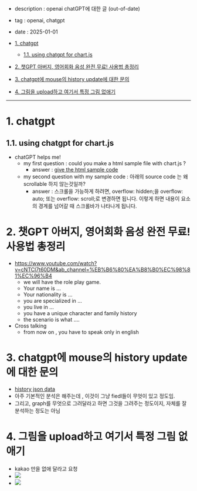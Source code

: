- description : openai chatGPT에 대한 글 (out-of-date)
- tag : openai, chatgpt
- date : 2025-01-01

- [1. chatgpt](#1-chatgpt)
  - [1.1. using chatgpt for chart.js](#11-using-chatgpt-for-chartjs)
- [2. 챗GPT 아버지, 영어회화 음성 완전 무료! 사용법 총정리](#2-챗gpt-아버지-영어회화-음성-완전-무료-사용법-총정리)
- [3. chatgpt에 mouse의 history update에 대한 문의](#3-chatgpt에-mouse의-history-update에-대한-문의)
- [4. 그림을 upload하고 여기서 특정 그림 없애기](#4-그림을-upload하고-여기서-특정-그림-없애기)


---------------------

# 1. chatgpt
## 1.1. using chatgpt for chart.js
- chatGPT helps me!
  - my first question : could you make a html sample file with chart.js ?
    - answer : [give the html sample code](data/chart.js.1.html)
  - my second question with my sample code : 아래의 source code 는 왜 scrollable  하지 않는것일까?
    - answer : 스크롤을 가능하게 하려면, overflow: hidden;을 overflow: auto; 또는 overflow: scroll;로 변경하면 됩니다. 이렇게 하면 내용이 요소의 경계를 넘어갈 때 스크롤바가 나타나게 됩니다.

# 2. 챗GPT 아버지, 영어회화 음성 완전 무료! 사용법 총정리 
- https://www.youtube.com/watch?v=cNTCl7t60DM&ab_channel=%EB%B6%80%EA%B8%B0%EC%98%81%EC%96%B4
  - we will have the role play game.
  - Your name is ...
  - Your nationality is ...
  - you are specialized in ...
  - you live in ...
  - you have a unique character and family history
  - the scenario is what ....
- Cross talking
  - from now on , you have to speak only in english

# 3. chatgpt에 mouse의 history update에 대한 문의
- [history json data](data/history-update.json)
- 아주 기본적인 분석은 해주는데 , 이것이 그냥 fiedl들이 무엇이 있고 정도임.
- 그리고, graph를 무엇으로 그려달라고 하면 그것을 그려주는 정도이지, 자체를 잘 분석하는 정도는 아님

# 4. 그림을 upload하고 여기서 특정 그림 없애기
- kakao 만을 없애 달라고 요청
- ![](data/origin_logo.png)
- ![](data/edited_logo.png)

